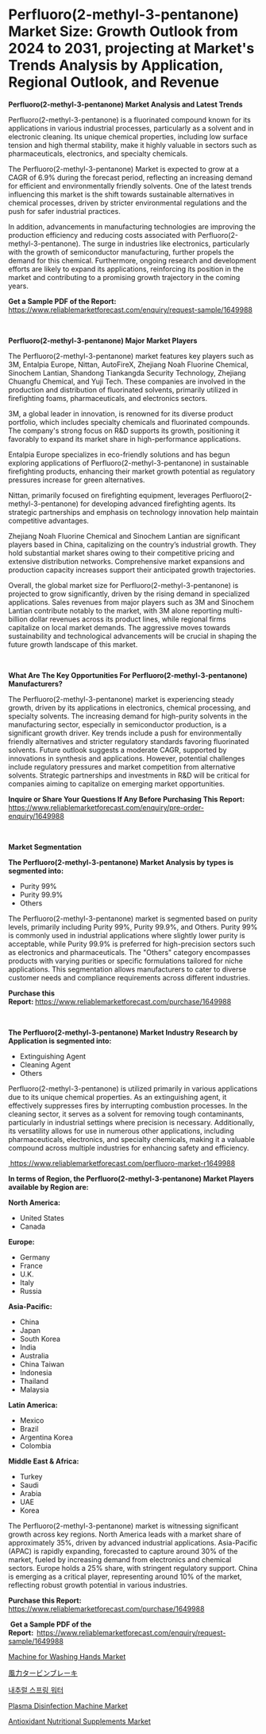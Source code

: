<p><h1>Perfluoro(2-methyl-3-pentanone) Market Size: Growth Outlook from 2024 to 2031, projecting at Market's Trends Analysis by Application, Regional Outlook, and Revenue</h1></p><p><strong>Perfluoro(2-methyl-3-pentanone) Market Analysis and Latest Trends</strong></p>
<p><p>Perfluoro(2-methyl-3-pentanone) is a fluorinated compound known for its applications in various industrial processes, particularly as a solvent and in electronic cleaning. Its unique chemical properties, including low surface tension and high thermal stability, make it highly valuable in sectors such as pharmaceuticals, electronics, and specialty chemicals. </p><p>The Perfluoro(2-methyl-3-pentanone) Market is expected to grow at a CAGR of 6.9% during the forecast period, reflecting an increasing demand for efficient and environmentally friendly solvents. One of the latest trends influencing this market is the shift towards sustainable alternatives in chemical processes, driven by stricter environmental regulations and the push for safer industrial practices. </p><p>In addition, advancements in manufacturing technologies are improving the production efficiency and reducing costs associated with Perfluoro(2-methyl-3-pentanone). The surge in industries like electronics, particularly with the growth of semiconductor manufacturing, further propels the demand for this chemical. Furthermore, ongoing research and development efforts are likely to expand its applications, reinforcing its position in the market and contributing to a promising growth trajectory in the coming years.</p></p>
<p><strong>Get a Sample PDF of the Report:&nbsp;</strong> <a href="https://www.reliablemarketforecast.com/enquiry/request-sample/1649988?utm_campaign=1125&utm_medium=2&utm_source=Github&utm_content=ia&utm_term=26092024&utm_id=perfluoro2-methyl-3-pentanone">https://www.reliablemarketforecast.com/enquiry/request-sample/1649988</a></p>
<p>&nbsp;</p>
<p><strong>Perfluoro(2-methyl-3-pentanone) Major Market Players</strong></p>
<p><p>The Perfluoro(2-methyl-3-pentanone) market features key players such as 3M, Entalpia Europe, Nittan, AutoFireX, Zhejiang Noah Fluorine Chemical, Sinochem Lantian, Shandong Tiankangda Security Technology, Zhejiang Chuangfu Chemical, and Yuji Tech. These companies are involved in the production and distribution of fluorinated solvents, primarily utilized in firefighting foams, pharmaceuticals, and electronics sectors.</p><p>3M, a global leader in innovation, is renowned for its diverse product portfolio, which includes specialty chemicals and fluorinated compounds. The company's strong focus on R&D supports its growth, positioning it favorably to expand its market share in high-performance applications.</p><p>Entalpia Europe specializes in eco-friendly solutions and has begun exploring applications of Perfluoro(2-methyl-3-pentanone) in sustainable firefighting products, enhancing their market growth potential as regulatory pressures increase for green alternatives.</p><p>Nittan, primarily focused on firefighting equipment, leverages Perfluoro(2-methyl-3-pentanone) for developing advanced firefighting agents. Its strategic partnerships and emphasis on technology innovation help maintain competitive advantages.</p><p>Zhejiang Noah Fluorine Chemical and Sinochem Lantian are significant players based in China, capitalizing on the country’s industrial growth. They hold substantial market shares owing to their competitive pricing and extensive distribution networks. Comprehensive market expansions and production capacity increases support their anticipated growth trajectories.</p><p>Overall, the global market size for Perfluoro(2-methyl-3-pentanone) is projected to grow significantly, driven by the rising demand in specialized applications. Sales revenues from major players such as 3M and Sinochem Lantian contribute notably to the market, with 3M alone reporting multi-billion dollar revenues across its product lines, while regional firms capitalize on local market demands. The aggressive moves towards sustainability and technological advancements will be crucial in shaping the future growth landscape of this market.</p></p>
<p>&nbsp;</p>
<p><strong>What Are The Key Opportunities For Perfluoro(2-methyl-3-pentanone) Manufacturers?</strong></p>
<p><p>The Perfluoro(2-methyl-3-pentanone) market is experiencing steady growth, driven by its applications in electronics, chemical processing, and specialty solvents. The increasing demand for high-purity solvents in the manufacturing sector, especially in semiconductor production, is a significant growth driver. Key trends include a push for environmentally friendly alternatives and stricter regulatory standards favoring fluorinated solvents. Future outlook suggests a moderate CAGR, supported by innovations in synthesis and applications. However, potential challenges include regulatory pressures and market competition from alternative solvents. Strategic partnerships and investments in R&D will be critical for companies aiming to capitalize on emerging market opportunities.</p></p>
<p><strong>Inquire or Share Your Questions If Any Before Purchasing This Report:</strong> <a href="https://www.reliablemarketforecast.com/enquiry/pre-order-enquiry/1649988?utm_campaign=1125&utm_medium=2&utm_source=Github&utm_content=ia&utm_term=26092024&utm_id=perfluoro2-methyl-3-pentanone">https://www.reliablemarketforecast.com/enquiry/pre-order-enquiry/1649988</a></p>
<p>&nbsp;</p>
<p><strong>Market Segmentation</strong></p>
<p><strong>The Perfluoro(2-methyl-3-pentanone) Market Analysis by types is segmented into:</strong></p>
<p><ul><li>Purity 99%</li><li>Purity 99.9%</li><li>Others</li></ul></p>
<p><p>The Perfluoro(2-methyl-3-pentanone) market is segmented based on purity levels, primarily including Purity 99%, Purity 99.9%, and Others. Purity 99% is commonly used in industrial applications where slightly lower purity is acceptable, while Purity 99.9% is preferred for high-precision sectors such as electronics and pharmaceuticals. The "Others" category encompasses products with varying purities or specific formulations tailored for niche applications. This segmentation allows manufacturers to cater to diverse customer needs and compliance requirements across different industries.</p></p>
<p><strong>Purchase this Report:&nbsp;</strong><a href="https://www.reliablemarketforecast.com/purchase/1649988?utm_campaign=1125&utm_medium=2&utm_source=Github&utm_content=ia&utm_term=26092024&utm_id=perfluoro2-methyl-3-pentanone">https://www.reliablemarketforecast.com/purchase/1649988</a></p>
<p>&nbsp;</p>
<p><strong>The Perfluoro(2-methyl-3-pentanone) Market Industry Research by Application is segmented into:</strong></p>
<p><ul><li>Extinguishing Agent</li><li>Cleaning Agent</li><li>Others</li></ul></p>
<p><p>Perfluoro(2-methyl-3-pentanone) is utilized primarily in various applications due to its unique chemical properties. As an extinguishing agent, it effectively suppresses fires by interrupting combustion processes. In the cleaning sector, it serves as a solvent for removing tough contaminants, particularly in industrial settings where precision is necessary. Additionally, its versatility allows for use in numerous other applications, including pharmaceuticals, electronics, and specialty chemicals, making it a valuable compound across multiple industries for enhancing safety and efficiency.</p></p>
<p><a href="https://www.reliablemarketforecast.com/perfluoro-market-r1649988?utm_campaign=1125&utm_medium=2&utm_source=Github&utm_content=ia&utm_term=26092024&utm_id=perfluoro2-methyl-3-pentanone">&nbsp;https://www.reliablemarketforecast.com/perfluoro-market-r1649988</a></p>
<p><strong>In terms of Region, the Perfluoro(2-methyl-3-pentanone) Market Players available by Region are:</strong></p>
<p>
    <p> <strong> North America: </strong>
        <ul>
            <li>United States</li>
            <li>Canada</li>
        </ul>
        </p> 
    <p> <strong> Europe: </strong>
        <ul>
            <li>Germany</li>
            <li>France</li>
            <li>U.K.</li>
            <li>Italy</li>
            <li>Russia</li>
        </ul>
        </p> 
    <p> <strong> Asia-Pacific: </strong>
        <ul>
            <li>China</li>
            <li>Japan</li>
            <li>South Korea</li>
            <li>India</li>
            <li>Australia</li>
            <li>China Taiwan</li>
            <li>Indonesia</li>
            <li>Thailand</li>
            <li>Malaysia</li>
        </ul>
        </p> 
    <p> <strong> Latin America: </strong>
        <ul>
            <li>Mexico</li>
            <li>Brazil</li>
            <li>Argentina Korea</li>
            <li>Colombia</li>
        </ul>
        </p> 
    <p> <strong> Middle East & Africa: </strong>
        <ul>
            <li>Turkey</li>
            <li>Saudi</li>
            <li>Arabia</li>
            <li>UAE</li>
            <li>Korea</li>
        </ul>
    </p>
    </p>
<p><p>The Perfluoro(2-methyl-3-pentanone) market is witnessing significant growth across key regions. North America leads with a market share of approximately 35%, driven by advanced industrial applications. Asia-Pacific (APAC) is rapidly expanding, forecasted to capture around 30% of the market, fueled by increasing demand from electronics and chemical sectors. Europe holds a 25% share, with stringent regulatory support. China is emerging as a critical player, representing around 10% of the market, reflecting robust growth potential in various industries.</p></p>
<p><strong>Purchase this Report: </strong><a href="https://www.reliablemarketforecast.com/purchase/1649988?utm_campaign=1125&utm_medium=2&utm_source=Github&utm_content=ia&utm_term=26092024&utm_id=perfluoro2-methyl-3-pentanone">https://www.reliablemarketforecast.com/purchase/1649988</a></p>
<p>&nbsp;<strong>Get a Sample PDF of the Report:&nbsp;&nbsp;</strong><a href="https://www.reliablemarketforecast.com/enquiry/request-sample/1649988?utm_campaign=1125&utm_medium=2&utm_source=Github&utm_content=ia&utm_term=26092024&utm_id=perfluoro2-methyl-3-pentanone">https://www.reliablemarketforecast.com/enquiry/request-sample/1649988</a></p>
<p><strong></strong></p>
<p><p><a href="https://www.linkedin.com/pulse/machine-washing-hands-market-insights-product-type-application-ntqmf?trackingId=6Zd%2FW708QoyWCkUNCFDtiw%3D%3D&utm_campaign=1125&utm_medium=2&utm_source=Github&utm_content=ia&utm_term=26092024&utm_id=perfluoro2-methyl-3-pentanone">Machine for Washing Hands Market</a></p><p><a href="https://github.com/mohamedbakry57/Market-Research-Report-List-6/blob/main/394643115406.md?utm_campaign=1125&utm_medium=2&utm_source=Github&utm_content=ia&utm_term=26092024&utm_id=perfluoro2-methyl-3-pentanone">風力タービンブレーキ</a></p><p><a href="https://github.com/laholand/Market-Research-Report-List-6/blob/main/709869315371.md?utm_campaign=1125&utm_medium=2&utm_source=Github&utm_content=ia&utm_term=26092024&utm_id=perfluoro2-methyl-3-pentanone">내추럴 스프링 워터</a></p><p><a href="https://www.linkedin.com/pulse/plasma-disinfection-machine-market-share-size-trends-industry-pg9ge?trackingId=En6dnOEWR8yc5IKcQQdOKg%3D%3D&utm_campaign=1125&utm_medium=2&utm_source=Github&utm_content=ia&utm_term=26092024&utm_id=perfluoro2-methyl-3-pentanone">Plasma Disinfection Machine Market</a></p><p><a href="https://issuu.com/reportprime-2/docs/antioxidant-nutritional-supplements_ef742e83d90646?utm_campaign=1125&utm_medium=2&utm_source=Github&utm_content=ia&utm_term=26092024&utm_id=perfluoro2-methyl-3-pentanone">Antioxidant Nutritional Supplements Market</a></p></p>